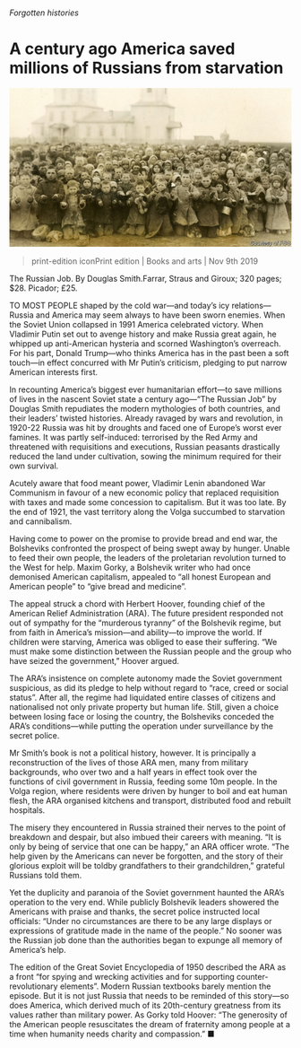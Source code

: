 ###### Forgotten histories

# A century ago America saved millions of Russians from starvation 

![image](images/20191109_BKP003_0.jpg) 

> print-edition iconPrint edition | Books and arts | Nov 9th 2019 

The Russian Job. By Douglas Smith.Farrar, Straus and Giroux; 320 pages; $28. Picador; £25. 

TO MOST PEOPLE shaped by the cold war—and today’s icy relations—Russia and America may seem always to have been sworn enemies. When the Soviet Union collapsed in 1991 America celebrated victory. When Vladimir Putin set out to avenge history and make Russia great again, he whipped up anti-American hysteria and scorned Washington’s overreach. For his part, Donald Trump—who thinks America has in the past been a soft touch—in effect concurred with Mr Putin’s criticism, pledging to put narrow American interests first. 

In recounting America’s biggest ever humanitarian effort—to save millions of lives in the nascent Soviet state a century ago—“The Russian Job” by Douglas Smith repudiates the modern mythologies of both countries, and their leaders’ twisted histories. Already ravaged by wars and revolution, in 1920-22 Russia was hit by droughts and faced one of Europe’s worst ever famines. It was partly self-induced: terrorised by the Red Army and threatened with requisitions and executions, Russian peasants drastically reduced the land under cultivation, sowing the minimum required for their own survival. 

Acutely aware that food meant power, Vladimir Lenin abandoned War Communism in favour of a new economic policy that replaced requisition with taxes and made some concession to capitalism. But it was too late. By the end of 1921, the vast territory along the Volga succumbed to starvation and cannibalism. 

Having come to power on the promise to provide bread and end war, the Bolsheviks confronted the prospect of being swept away by hunger. Unable to feed their own people, the leaders of the proletarian revolution turned to the West for help. Maxim Gorky, a Bolshevik writer who had once demonised American capitalism, appealed to “all honest European and American people” to “give bread and medicine”. 

The appeal struck a chord with Herbert Hoover, founding chief of the American Relief Administration (ARA). The future president responded not out of sympathy for the “murderous tyranny” of the Bolshevik regime, but from faith in America’s mission—and ability—to improve the world. If children were starving, America was obliged to ease their suffering. “We must make some distinction between the Russian people and the group who have seized the government,” Hoover argued. 

The ARA’s insistence on complete autonomy made the Soviet government suspicious, as did its pledge to help without regard to “race, creed or social status”. After all, the regime had liquidated entire classes of citizens and nationalised not only private property but human life. Still, given a choice between losing face or losing the country, the Bolsheviks conceded the ARA’s conditions—while putting the operation under surveillance by the secret police. 

Mr Smith’s book is not a political history, however. It is principally a reconstruction of the lives of those ARA men, many from military backgrounds, who over two and a half years in effect took over the functions of civil government in Russia, feeding some 10m people. In the Volga region, where residents were driven by hunger to boil and eat human flesh, the ARA organised kitchens and transport, distributed food and rebuilt hospitals. 

The misery they encountered in Russia strained their nerves to the point of breakdown and despair, but also imbued their careers with meaning. “It is only by being of service that one can be happy,” an ARA officer wrote. “The help given by the Americans can never be forgotten, and the story of their glorious exploit will be toldby grandfathers to their grandchildren,” grateful Russians told them. 

Yet the duplicity and paranoia of the Soviet government haunted the ARA’s operation to the very end. While publicly Bolshevik leaders showered the Americans with praise and thanks, the secret police instructed local officials: “Under no circumstances are there to be any large displays or expressions of gratitude made in the name of the people.” No sooner was the Russian job done than the authorities began to expunge all memory of America’s help. 

The edition of the Great Soviet Encyclopedia of 1950 described the ARA as a front “for spying and wrecking activities and for supporting counter-revolutionary elements”. Modern Russian textbooks barely mention the episode. But it is not just Russia that needs to be reminded of this story—so does America, which derived much of its 20th-century greatness from its values rather than military power. As Gorky told Hoover: “The generosity of the American people resuscitates the dream of fraternity among people at a time when humanity needs charity and compassion.” ■ 


